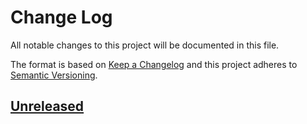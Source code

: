 # Change Log
All notable changes to this project will be documented in this file.

The format is based on [Keep a Changelog](http://keepachangelog.com/)
and this project adheres to [Semantic Versioning](http://semver.org/).

## [Unreleased]

[Unreleased]: https://github.com/SteamScore/api/compare/ccd5efae3c60e228dc11068ea0b8d1cfb9f0b513...HEAD
